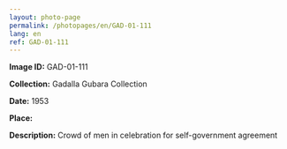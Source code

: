 ```yaml
---
layout: photo-page
permalink: /photopages/en/GAD-01-111
lang: en
ref: GAD-01-111
---
```


**Image ID:** GAD-01-111

**Collection:** Gadalla Gubara Collection

**Date:** 1953

**Place:**

**Description:** Crowd of men in celebration for self-government agreement

